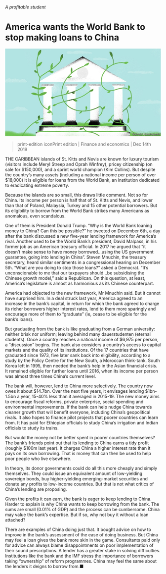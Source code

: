 ###### A profitable student

# America wants the World Bank to stop making loans to China 

![image](images/20191214_FND001_0.jpg) 

> print-edition iconPrint edition | Finance and economics | Dec 14th 2019 

THE CARIBBEAN islands of St. Kitts and Nevis are known for luxury tourism (visitors include Meryl Streep and Oprah Winfrey), pricey citizenship (on sale for $150,000), and a sprint world champion (Kim Collins). But despite the country’s many assets (including a national income per person of over $18,000) it is eligible for loans from the World Bank, an institution dedicated to eradicating extreme poverty. 

Because the islands are so small, this draws little comment. Not so for China. Its income per person is half that of St. Kitts and Nevis, and lower than that of Poland, Malaysia, Turkey and 15 other potential borrowers. But its eligibility to borrow from the World Bank strikes many Americans as anomalous, even scandalous. 

One of them is President Donald Trump. “Why is the World Bank loaning money to China? Can this be possible?” he tweeted on December 6th, a day after the bank discussed a new five-year lending framework for America’s rival. Another used to be the World Bank’s president, David Malpass, in his former job as an American treasury official. In 2017 he argued that “it doesn’t make sense to have money borrowed…using the US government guarantee, going into lending in China”. Steven Mnuchin, the treasury secretary, heard similar sentiments in a congressional hearing on December 5th. “What are you doing to stop those loans?” asked a Democrat. “It’s unconscionable to me that our taxpayers should...be subsidising the Chinese growth model,” said a Republican. On this question, at least, America’s legislature is almost as harmonious as its Chinese counterpart. 

America had objected to the new framework, Mr Mnuchin said. But it cannot have surprised him. In a deal struck last year, America agreed to an increase in the bank’s capital, in return for which the bank agreed to charge its richer borrowers higher interest rates, lend to them more sparingly and encourage more of them to “graduate” (ie, cease to be eligible for the bank’s loans). 

But graduating from the bank is like graduating from a German university: neither brisk nor uniform; leaving behind many dauerstudenten (eternal students). Once a country reaches a national income of $6,975 per person, a “discussion” begins. The bank also considers a country’s access to capital markets and the quality of its institutions. Of the 17 countries that have graduated since 1973, five later sank back into eligibility, according to a study by the Policy Centre for the New South, a Moroccan think-tank. South Korea left in 1995, then needed the bank’s help in the Asian financial crisis. It remained eligible for further loans until 2016, when its income per person was almost three times China’s current level. 

The bank will, however, lend to China more selectively. The country now owes it about $14.7bn. Over the next five years, it envisages lending $1bn-1.5bn a year, 15-40% less than it averaged in 2015-19. The new money aims to encourage fiscal reforms, private enterprise, social spending and environmental improvements. If the bank can help nudge China towards cleaner growth that will benefit everyone, including China’s geopolitical rivals. It also hopes to finance pilot projects that poorer countries can learn from. It has paid for Ethiopian officials to study China’s irrigation and Indian officials to study its trains. 

But would the money not be better spent in poorer countries themselves? The bank’s friends point out that its lending to China earns a tidy profit (roughly $100m last year). It charges China a higher interest rate than it pays on its own borrowing. That is money that can then be used to help poor people who live elsewhere. 

In theory, its donor governments could do all this more cheaply and simply themselves. They could issue an equivalent amount of low-yielding sovereign bonds, buy higher-yielding emerging-market securities and donate any profits to low-income countries. But that is not what critics of China’s lending are proposing. 

Given the profits it can earn, the bank is eager to keep lending to China. Harder to explain is why China wants to keep borrowing from the bank. The sums are small (0.01% of GDP) and the process can be cumbersome. China may value the bank’s expertise. But if so, why not buy it without a loan attached? 

There are examples of China doing just that. It bought advice on how to improve in the bank’s assessment of the ease of doing business. But China may feel a loan gives the bank more skin in the game. Consultants paid only for advice can always blame disappointments on poor implementation of their sound prescriptions. A lender has a greater stake in solving difficulties. Institutions like the bank and the IMF stress the importance of borrowers taking “ownership” of reform programmes. China may feel the same about the lenders it deigns to borrow from.■ 

